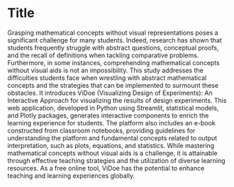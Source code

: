 <a name="ViDoe-Introduction"></a>
# Title

Grasping mathematical concepts without visual representations poses a significant challenge for many students. Indeed, research has shown that students frequently struggle with abstract questions, conceptual proofs, and the recall of definitions when tackling comparative problems. Furthermore, in some instances, comprehending mathematical concepts without visual aids is not an impossibility. This study addresses the difficulties students face when wrestling with abstract mathematical concepts and the strategies that can be implemented to surmount these obstacles. It introduces ViDoe (Visualizing Design of Experiments): An Interactive Approach for visualizing the results of design experiments. This web application, developed in Python using Streamlit, statistical models, and Plotly packages, generates interactive components to enrich the learning experience for students. The platform also includes an e-book constructed from classroom notebooks, providing guidelines for understanding the platform and fundamental concepts related to output interpretation, such as plots, equations, and statistics. While mastering mathematical concepts without visual aids is a challenge, it is attainable through effective teaching strategies and the utilization of diverse learning resources. As a free online tool, ViDoe has the potential to enhance teaching and learning experiences globally.
